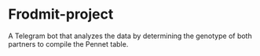 # Frodmit-project
A Telegram bot that analyzes the data by determining the genotype of both partners to compile the Pennet table.
